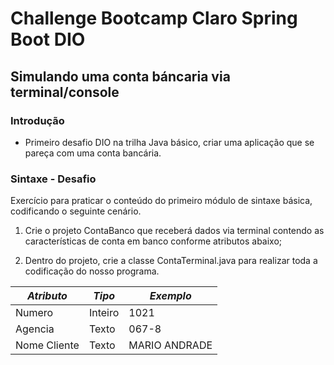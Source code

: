 # Challenge Bootcamp Claro Spring Boot DIO

## Simulando uma conta báncaria via terminal/console

### Introdução

- Primeiro desafio DIO na trilha Java básico, criar uma aplicação que se pareça com uma conta bancária.

### Sintaxe - Desafio

Exercício para praticar o conteúdo do primeiro módulo de sintaxe básica, codificando o seguinte cenário.

1. Crie o projeto ContaBanco que receberá dados via terminal contendo as características de conta em banco conforme atributos abaixo;

2. Dentro do projeto, crie a classe ContaTerminal.java para realizar toda a codificação do nosso programa.

| *Atributo*  |  *Tipo*  |  *Exemplo*     |
|------------ | -------- | -------------- |
| Numero      | Inteiro  | 1021           |
| Agencia     | Texto    | 067-8          |
| Nome Cliente| Texto    | MARIO ANDRADE  |
